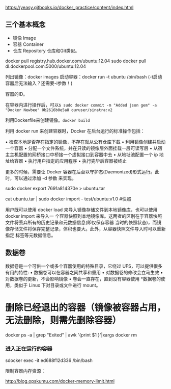https://yeasy.gitbooks.io/docker_practice/content/index.html


## 三个基本概念
- 镜像 Image
- 容器 Container
- 仓库 Repository
  仓库和Git类似。

docker pull registry.hub.docker.com/ubuntu:12.04
sudo docker pull dl.dockerpool.com:5000/ubuntu:12.04


列出镜像：docker images
启动容器：docker run -t ubuntu /bin/bash
(-t启动容器后无法输入？还需要-i参数！)

容器的ID。

在容器内进行操作后，可以`$ sudo docker commit -m "Added json gem" -a "Docker Newbee" 0b2616b0e5a8 ouruser/sinatra:v2`

利用Dockerfile来创建镜像。`docker build`

利用 docker run 来创建容器时，Docker 在后台运行的标准操作包括：

• 检查本地是否存在指定的镜像，不存在就从公有仓库下载
• 利用镜像创建并启动一个容器
• 分配一个文件系统，并在只读的镜像层外面挂载一层可读写层
• 从宿主主机配置的网桥接口中桥接一个虚拟接口到容器中去
• 从地址池配置一个 ip 地址给容器
• 执行用户指定的应用程序
• 执行完毕后容器被终止

更多的时候，需要让 Docker 容器在后台以守护态(Daemonized)形式运行。此时，可以通过添加 -d 参数 来实现。

sudo docker export 7691a814370e > ubuntu.tar

cat ubuntu.tar | sudo docker import - test/ubuntu:v1.0 #快照

用户既可以使用 docker load 来导入镜像存储文件到本地镜像库，也可以使用 docker import 来导入一 个容器快照到本地镜像库。这两者的区别在于容器快照文件将丢弃所有的历史记录和元数据信息(即仅保存容器 当时的快照状态)，而镜像存储文件将保存完整记录，体积也要大。此外，从容器快照文件导入时可以重新指定 标签等元数据信息。


## 数据卷
数据卷是一个可供一个或多个容器使用的特殊目录，它绕过 UFS，可以提供很多有用的特性:
• 数据卷可以在容器之间共享和重用
• 对数据卷的修改会立马生效
• 对数据卷的更新，不会影响镜像
• 卷会一直存在，直到没有容器使用 *数据卷的使用，类似于 Linux 下对目录或文件进行 mount。


# 删除已经退出的容器（镜像被容器占用，无法删除，则需先删除容器）
 docker ps -a | grep "Exited" | awk '{print $1 }'|xargs docker rm



### 进入正在运行的容器

sdocker exec -it ed688f12d336 /bin/bash





限制容器内存资源：

http://blog.opskumu.com/docker-memory-limit.html